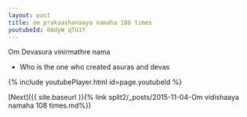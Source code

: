 ```yaml
---
layout: post
title: om prakaashanaaya namaha 108 times
youtubeId: 0AdyW_qTU1Y
---
```

 
 
Om Devasura vinirmathre nama 
 
 -  Who is the one who created asuras and devas 
 
  
 
  
 
 
 
 
 
 


{% include youtubePlayer.html id=page.youtubeId %}
 
[Next]({{ site.baseurl }}{% link  split2/_posts/2015-11-04-Om vidishaaya namaha 108 times.md%})
 
